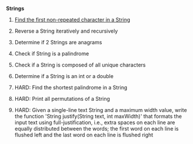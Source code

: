 **Strings**

1. [Find the first non-repeated character in a String](https://github.com/BhavanaBobba/StringOperations/blob/master/scr/FirstNonRepeatedChar.scala)

2. Reverse a String iteratively and recursively

3. Determine if 2 Strings are anagrams

4. Check if String is a palindrome

5. Check if a String is composed of all unique characters

6. Determine if a String is an int or a double

7. HARD: Find the shortest palindrome in a String

8. HARD: Print all permutations of a String

9. HARD: Given a single-line text String and a maximum width value, write the function 'String justify(String text, int maxWidth)' 
   that formats the input text using full-justification, i.e., extra spaces on each line are equally distributed between the words; 
   the first word on each line is flushed left and the last word on each line is flushed right